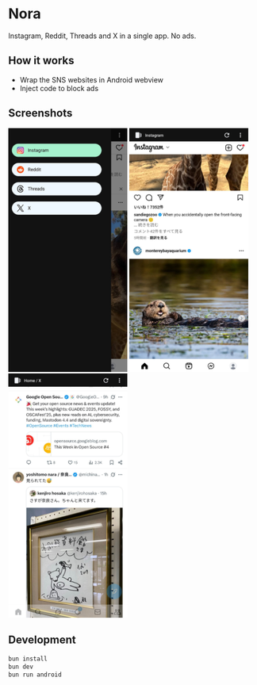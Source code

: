 # Nora

Instagram, Reddit, Threads and X in a single app. No ads.

## How it works

- Wrap the SNS websites in Android webview
- Inject code to block ads

## Screenshots

<img src="metadata/en-US/images/phoneScreenshots/1.jpg" width="240" alt="drawer"> <img src="metadata/en-US/images/phoneScreenshots/2.jpg" width="240" alt="instagram"> <img src="metadata/en-US/images/phoneScreenshots/3.jpg" width="240" alt="twitter">

## Development

```
bun install
bun dev
bun run android
```
